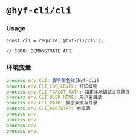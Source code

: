 # `@hyf-cli/cli`

### Usage

```
const cli = require('@hyf-cli/cli');

// TODO: DEMONSTRATE API
```

### 环境变量

```javascript
process.env.CLI: 脚手架名称(hyf-cli)
process.env.CLI_LOG_LEVEL: 打印级别
process.env.CLI_TARGET_PATH: 指定本地调试文件路径
process.env.CLI_USER_HOME: 用户主目录
process.env.CLI_PATH: 脚手架缓存目录
process.env.CLI_REGISTRY: 仓库源
process.env.
process.env.
process.env.
process.env.
```

